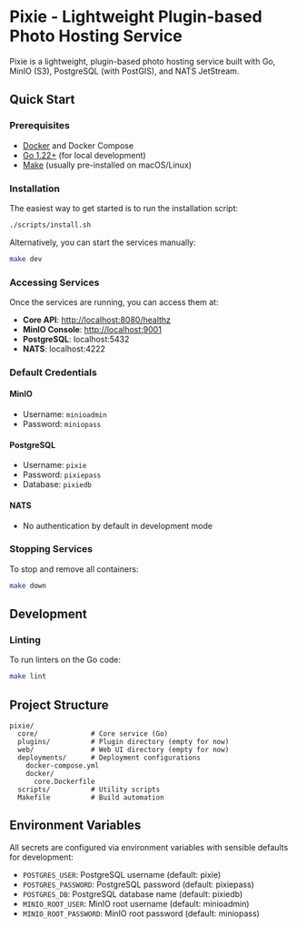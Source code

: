 # Pixie - Lightweight Plugin-based Photo Hosting Service

Pixie is a lightweight, plugin-based photo hosting service built with Go, MinIO (S3), PostgreSQL (with PostGIS), and NATS JetStream.

## Quick Start

### Prerequisites

- [Docker](https://docs.docker.com/get-docker/) and Docker Compose
- [Go 1.22+](https://golang.org/dl/) (for local development)
- [Make](https://www.gnu.org/software/make/) (usually pre-installed on macOS/Linux)

### Installation

The easiest way to get started is to run the installation script:

```bash
./scripts/install.sh
```

Alternatively, you can start the services manually:

```bash
make dev
```

### Accessing Services

Once the services are running, you can access them at:

- **Core API**: [http://localhost:8080/healthz](http://localhost:8080/healthz)
- **MinIO Console**: [http://localhost:9001](http://localhost:9001)
- **PostgreSQL**: localhost:5432
- **NATS**: localhost:4222

### Default Credentials

#### MinIO
- Username: `minioadmin`
- Password: `miniopass`

#### PostgreSQL
- Username: `pixie`
- Password: `pixiepass`
- Database: `pixiedb`

#### NATS
- No authentication by default in development mode

### Stopping Services

To stop and remove all containers:

```bash
make down
```

## Development

### Linting

To run linters on the Go code:

```bash
make lint
```

## Project Structure

```
pixie/
  core/             # Core service (Go)
  plugins/          # Plugin directory (empty for now)
  web/              # Web UI directory (empty for now)
  deployments/      # Deployment configurations
    docker-compose.yml
    docker/
      core.Dockerfile
  scripts/          # Utility scripts
  Makefile          # Build automation
```

## Environment Variables

All secrets are configured via environment variables with sensible defaults for development:

- `POSTGRES_USER`: PostgreSQL username (default: pixie)
- `POSTGRES_PASSWORD`: PostgreSQL password (default: pixiepass)
- `POSTGRES_DB`: PostgreSQL database name (default: pixiedb)
- `MINIO_ROOT_USER`: MinIO root username (default: minioadmin)
- `MINIO_ROOT_PASSWORD`: MinIO root password (default: miniopass)

